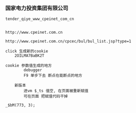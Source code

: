 

### 国家电力投资集团有限公司
    tender_qiye_www_cpeinet_com_cn

    
    http://www.cpeinet.com.cn
            
    http://www.cpeinet.com.cn/cpcec/bul/bul_list.jsp?type=1
    
    click 生成新的cookie
        2OILMA7BaBK2T
    
    cookie 参数值生成的地方
            debugger  
            F9 单步下去 断点在能断点的地方
        
        新版本
            进vm $_ts 值空, 在页面被重新赋值
            可在页面 把赋值代码干掉
            
    _$bM(773, 3);
    
            
        